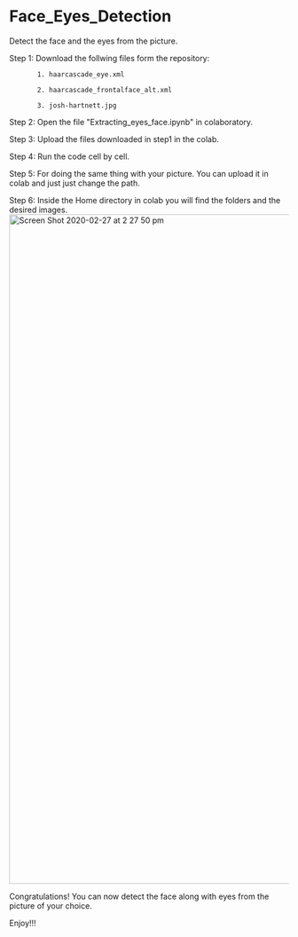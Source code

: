 # Face_Eyes_Detection

Detect the face and the eyes from the picture.

Step 1: Download the follwing files form the repository:

           1. haarcascade_eye.xml
           
           2. haarcascade_frontalface_alt.xml
           
           3. josh-hartnett.jpg

Step 2: Open the file "Extracting_eyes_face.ipynb" in colaboratory.

Step 3: Upload the files downloaded in step1 in the colab.

Step 4: Run the code cell by cell.

Step 5: For doing the same thing with your picture. You can upload it in colab and just just change the path.

Step 6: Inside the Home directory in colab you will find the folders and the desired images.
<img width="1206" alt="Screen Shot 2020-02-27 at 2 27 50 pm" src="https://user-images.githubusercontent.com/56353404/75428668-90de8c00-596e-11ea-8193-0988e4eee350.png">

Congratulations! You can now detect the face along with eyes from the picture of your choice. 

Enjoy!!!


